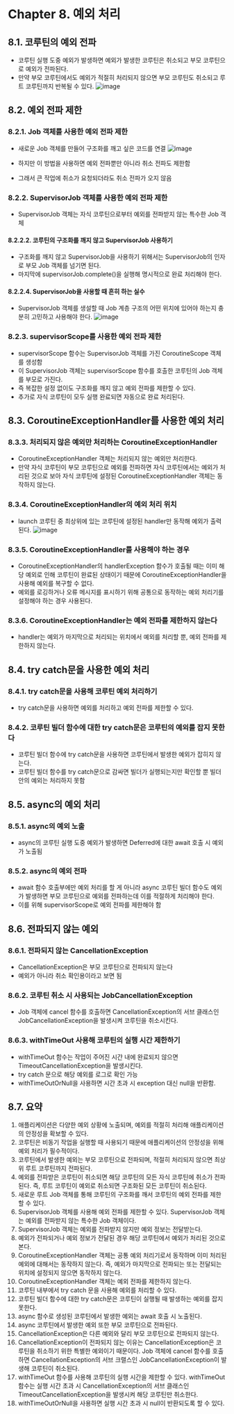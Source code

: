 # Chapter 8. 예외 처리

## 8.1. 코루틴의 예외 전파

- 코루틴 실행 도중 예외가 발생하면 예외가 발생한 코루틴은 취소되고 부모 코루틴으로 예외가 전파된다.
- 만약 부모 코루틴에서도 예외가 적절히 처리되지 않으면 부모 코루틴도 취소되고 루트 코루틴까지 반복될 수 있다.
  ![image](https://github.com/user-attachments/assets/53e738cf-61a7-46fc-a0b7-44e4ad7c739f)

## 8.2. 예외 전파 제한

### 8.2.1. Job 객체를 사용한 예외 전파 제한

- 새로운 Job 객체를 만들어 구조화를 깨고 싶은 코드를 연결
  ![image](https://github.com/user-attachments/assets/ad031f94-a22a-443a-8fb6-84f4903b5ec2)

- 하지만 이 방법을 사용하면 예외 전파뿐만 아니라 취소 전파도 제한함
- 그래서 큰 작업에 취소가 요청되더라도 취소 전파가 오지 않음

### 8.2.2. SupervisorJob 객체를 사용한 예외 전파 제한

- SupervisorJob 객체는 자식 코루틴으로부터 예외를 전파받지 않는 특수한 Job 객체

#### 8.2.2.2. 코루틴의 구조화를 깨지 않고 SupervisorJob 사용하기

- 구조화를 깨지 않고 SupervisorJob을 사용하기 위해서는 SupervisorJob의 인자로 부모 Job 객체를 넘기면 된다.
- 마지막에 supervisorJob.complete()을 실행해 명시적으로 완료 처리해야 한다.

#### 8.2.2.4. SupervisorJob을 사용할 때 흔히 하는 실수

- SupervisorJob 객체를 생설할 때 Job 계층 구조의 어떤 위치에 있어야 하는지 충분히 고민하고 사용해야 한다.
![image](https://github.com/user-attachments/assets/c86f22b5-5c30-49d4-a6ec-ceeda6a9867e)

### 8.2.3. supervisorScope를 사용한 예외 전파 제한

- supervisorScope 함수는 SupervisorJob 객체를 가진 CoroutineScope 객체를 생성함
- 이 SupervisorJob 객체는 supervisorScope 함수를 호출한 코루틴의 Job 객체를 부모로 가진다.
- 즉 복잡한 설정 없이도 구조화를 깨지 않고 예외 전파를 제한할 수 있다.
- 추가로 자식 코루틴이 모두 실행 완료되면 자동으로 완료 처리된다.


## 8.3. CoroutineExceptionHandler를 사용한 예외 처리

### 8.3.3. 처리되지 않은 예외만 처리하는 CoroutineExceptionHandler

- CoroutineExceptionHandler 객체는 처리되지 않는 예외만 처리한다.
- 만약 자식 코루틴이 부모 코루틴으로 예외를 전파하면 자식 코루틴에서는 예외가 처리된 것으로 보아 자식 코루틴에 설정된 CoroutineExceptionHandler 객체는 동작하지 않는다.

### 8.3.4. CoroutineExceptionHandler의 예외 처리 위치

- launch 코루틴 중 최상위에 있는 코루틴에 설정된 handler만 동작해 예외가 출력된다.
  ![image](https://github.com/user-attachments/assets/6415ea00-d3f7-41dc-a0a6-95210d41647d)

### 8.3.5. CoroutineExceptionHandler를 사용해야 하는 경우

- CoroutineExceptionHandler의 handlerException 함수가 호출될 때는 이미 해당 예외로 인해 코루틴이 완료된 상태이기 때문에 CoroutineExceptionHandler을 사용해 예외를 복구할 수 없다.
- 예외를 로깅하거나 오류 메시지를 표시하기 위해 공통으로 동작하는 예외 처리기를 설정해야 하는 경우 사용된다.

### 8.3.6. CoroutineExceptionHandler는 예외 전파를 제한하지 않는다

- handler는 예외가 마지막으로 처리되는 위치에서 예외를 처리할 뿐, 예외 전파를 제한하지 않는다.

## 8.4. try catch문을 사용한 예외 처리

### 8.4.1. try catch문을 사용해 코루틴 예외 처리하기

- try catch문을 사용하면 예외를 처리하고 예외 전파를 제한할 수 있다.

### 8.4.2. 코루틴 빌더 함수에 대한 try catch문은 코루틴의 예외를 잡지 못한다

- 코루틴 빌더 함수에 try catch문을 사용하면 코루틴에서 발생한 예외가 잡히지 않는다.
- 코루틴 빌더 함수를 try catch문으로 감싸면 빌더가 실행되는지만 확인할 뿐 빌더 안의 예외는 처리하지 못함

## 8.5. async의 예외 처리

### 8.5.1. async의 예외 노출

- async의 코루틴 실행 도중 예외가 발생하면 Deferred에 대한 await 호출 시 예외가 노출됨

### 8.5.2. async의 예외 전파

- await 함수 호출부에만 예외 처리를 할 게 아니라 async 코루틴 빌더 함수도 예외가 발생하면 부모 코루틴으로 예외를 전파하는데 이를 적절하게 처리해야 한다.
- 이를 위해 supervisorScope로 예외 전파를 제한해야 함

## 8.6. 전파되지 않는 예외

### 8.6.1. 전파되지 않는 CancellationException

- CancellationException은 부모 코루틴으로 전파되지 않는다
- 예외가 아니라 취소 확인용이라고 보면 됨

### 8.6.2. 코루틴 취소 시 사용되는 JobCancellationException

- Job 객체에 cancel 함수를 호출하면 CancellationException의 서브 클래스인 JobCancellationException을 발생시켜 코루틴을 취소시킨다.

### 8.6.3. withTimeOut 사용해 코루틴의 실행 시간 제한하기

- withTimeOut 함수는 작업이 주어진 시간 내에 완료되지 않으면 TimeoutCancellationException을 발생시킨다.
- try catch 문으로 해당 예외를 로그로 확인 가능
- withTimeOutOrNull을 사용하면 시간 초과 시 exception 대신 null을 반환함.

## 8.7. 요약

1. 애플리케이션은 다양한 예외 상황에 노출되며, 예외를 적절히 처리해 애플리케이션의 안정성을 확보할 수 있다.
2. 코루틴은 비동기 작업을 실행할 때 사용되기 때문에 애플리케이션의 안정성을 위해 예외 처리가 필수적이다.
3. 코루틴에서 발생한 예외는 부모 코루틴으로 전파되며, 적절히 처리되지 않으면 최상위 루트 코루틴까지 전파된다.
4. 예외를 전파받은 코루틴이 취소되면 해당 코루틴의 모든 자식 코루틴에 취소가 전파된다. 즉, 루트 코루틴이 예외로 취소되면 구조화된 모든 코루틴이 취소된다.
5. 새로운 루트 Job 객체를 통해 코루틴의 구조화를 깨서 코루틴의 예외 전파를 제한할 수 있다.
6. SupervisorJob 객체를 사용해 예외 전파를 제한할 수 있다. SupervisorJob 객체는 예외를 전파받지 않는 특수한 Job 객체이다.
7. SupervisorJob 객체는 예외를 전파받지 않지만 예외 정보는 전달받는다.
8. 예외가 전파되거나 예외 정보가 전달된 경우 해당 코루틴에서 예외가 처리된 것으로 본다.
9. CoroutineExceptionHandler 객체는 공통 예외 처리기로서 동작하며 이미 처리된 예외에 대해서는 동작하지 않는다. 즉, 예외가 마지막으로 전파되는 또는 전달되는 위치에 설정되지 않으면 동작하지 않는다.
10. CoroutineExceptionHandler 객체는 예외 전파를 제한하지 않는다.
11. 코루틴 내부에서 try catch 문을 사용해 예외를 처리할 수 있다.
12. 코루틴 빌더 함수에 대한 try catch문은 코루틴이 실행될 때 발생하는 예외를 잡지 못한다.
13. async 함수로 생성된 코루틴에서 발생한 예외는 await 호출 시 노출된다.
14. async 코루틴에서 발생한 예외 또한 부모 코루틴으로 전파된다.
15. CancellationException은 다른 예외와 달리 부모 코루틴으로 전파되지 않는다.
16. CancellationException이 전파되지 않는 이유는 CancellationException은 코루틴을 취소하기 위한 특별한 예외이기 때문이다. Job 객체에 cancel 함수를 호출하면 CancellationException의 서브 크랠스인 JobCancellationException이 발생해 코루틴이 취소된다.
17. withTimeOut 함수를 사용해 코루틴의 실행 시간을 제한할 수 있다. withTimeOut 함수는 실행 시간 초과 시 CancellationException의 서브 클래스인 TimeoutCancellationException을 발생시켜 해당 코루틴만 취소한다.
18. withTimeOutOrNull을 사용하면 실행 시간 초과 시 null이 반환되도록 할 수 있다.
